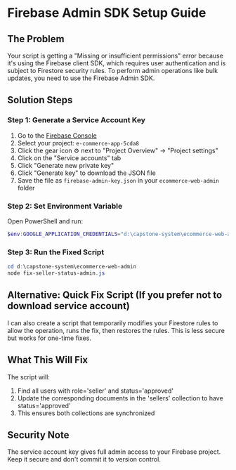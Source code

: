 # Firebase Admin SDK Setup Guide

## The Problem
Your script is getting a "Missing or insufficient permissions" error because it's using the Firebase client SDK, which requires user authentication and is subject to Firestore security rules. To perform admin operations like bulk updates, you need to use the Firebase Admin SDK.

## Solution Steps

### Step 1: Generate a Service Account Key

1. Go to the [Firebase Console](https://console.firebase.google.com/)
2. Select your project: `e-commerce-app-5cda8`
3. Click the gear icon ⚙️ next to "Project Overview" → "Project settings"
4. Click on the "Service accounts" tab
5. Click "Generate new private key"
6. Click "Generate key" to download the JSON file
7. Save the file as `firebase-admin-key.json` in your `ecommerce-web-admin` folder

### Step 2: Set Environment Variable

Open PowerShell and run:
```powershell
$env:GOOGLE_APPLICATION_CREDENTIALS="d:\capstone-system\ecommerce-web-admin\firebase-admin-key.json"
```

### Step 3: Run the Fixed Script

```powershell
cd d:\capstone-system\ecommerce-web-admin
node fix-seller-status-admin.js
```

## Alternative: Quick Fix Script (If you prefer not to download service account)

I can also create a script that temporarily modifies your Firestore rules to allow the operation, runs the fix, then restores the rules. This is less secure but works for one-time fixes.

## What This Will Fix

The script will:
1. Find all users with role='seller' and status='approved'
2. Update the corresponding documents in the 'sellers' collection to have status='approved'
3. This ensures both collections are synchronized

## Security Note

The service account key gives full admin access to your Firebase project. Keep it secure and don't commit it to version control.
